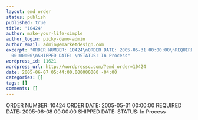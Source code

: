 ```yaml
---
layout: emd_order
status: publish
published: true
title: '10424'
author: make-your-life-simple
author_login: picky-demo-admin
author_email: admin@emarketdesign.com
excerpt: "ORDER NUMBER: 10424\nORDER DATE: 2005-05-31 00:00:00\nREQUIRED DATE: 2005-06-08
  00:00:00\nSHIPPED DATE: \nSTATUS: In Process"
wordpress_id: 11621
wordpress_url: http://wordpressc.com/?emd_order=10424
date: 2005-06-07 05:44:00.000000000 -04:00
categories: []
tags: []
comments: []
---
```

ORDER NUMBER: 10424
ORDER DATE: 2005-05-31 00:00:00
REQUIRED DATE: 2005-06-08 00:00:00
SHIPPED DATE: 
STATUS: In Process
